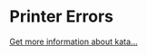 Printer Errors
=
[Get more information about kata...](https://www.codewars.com//kata/56541980fa08ab47a0000040)